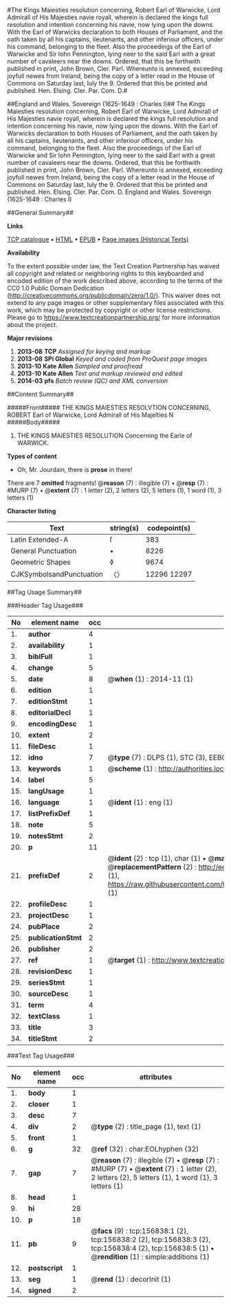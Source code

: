 #The Kings Maiesties resolution concerning, Robert Earl of Warwicke, Lord Admirall of His Majesties navie royall, wherein is declared the kings full resolution and intention concerning his navie, now lying upon the downs. With the Earl of Warwicks declaration to both Houses of Parliament, and the oath taken by all his captains, lieutenants, and other inferiour officers, under his command, belonging to the fleet. Also the proceedings of the Earl of Warwicke and Sir Iohn Pennington, lying neer to the said Earl with a great number of cavaleers near the downs. Ordered, that this be forthwith published in print, John Brown, Cler. Parl. Whereunto is annexed, exceeding joyfull newes from Ireland, being the copy of a letter read in the House of Commons on Saturday last, Iuly the 9. Ordered that this be printed and published. Hen. Elsing. Cler. Par. Com. D.#

##England and Wales. Sovereign (1625-1649 : Charles I)##
The Kings Maiesties resolution concerning, Robert Earl of Warwicke, Lord Admirall of His Majesties navie royall, wherein is declared the kings full resolution and intention concerning his navie, now lying upon the downs. With the Earl of Warwicks declaration to both Houses of Parliament, and the oath taken by all his captains, lieutenants, and other inferiour officers, under his command, belonging to the fleet. Also the proceedings of the Earl of Warwicke and Sir Iohn Pennington, lying neer to the said Earl with a great number of cavaleers near the downs. Ordered, that this be forthwith published in print, John Brown, Cler. Parl. Whereunto is annexed, exceeding joyfull newes from Ireland, being the copy of a letter read in the House of Commons on Saturday last, Iuly the 9. Ordered that this be printed and published. Hen. Elsing. Cler. Par. Com. D.
England and Wales. Sovereign (1625-1649 : Charles I)

##General Summary##

**Links**

[TCP catalogue](http://www.ota.ox.ac.uk/tcp/)  • 
[HTML](http://tei.it.ox.ac.uk/tcp/Texts-HTML/free/A79/A79065.html)  • 
[EPUB](http://tei.it.ox.ac.uk/tcp/Texts-EPUB/free/A79/A79065.epub) • 
[Page images (Historical Texts)](https://historicaltexts.jisc.ac.uk/eebo-99860600e)

**Availability**

To the extent possible under law, the Text Creation Partnership has waived all copyright and related or neighboring rights to this keyboarded and encoded edition of the work described above, according to the terms of the CC0 1.0 Public Domain Dedication (http://creativecommons.org/publicdomain/zero/1.0/). This waiver does not extend to any page images or other supplementary files associated with this work, which may be protected by copyright or other license restrictions. Please go to https://www.textcreationpartnership.org/ for more information about the project.

**Major revisions**

1. __2013-08__ __TCP__ *Assigned for keying and markup*
1. __2013-08__ __SPi Global__ *Keyed and coded from ProQuest page images*
1. __2013-10__ __Kate Allen__ *Sampled and proofread*
1. __2013-10__ __Kate Allen__ *Text and markup reviewed and edited*
1. __2014-03__ __pfs__ *Batch review (QC) and XML conversion*

##Content Summary##

#####Front#####
THE KINGS MAIESTIES RESOLVTION CONCERNING, ROBERT Earl of Warwicke, Lord Admirall of His Majeſties N
#####Body#####

1. THE KINGS MAIESTIES RESOLUTION Concerning the Earle of WARWICK.

**Types of content**

  * Oh, Mr. Jourdain, there is **prose** in there!

There are 7 **omitted** fragments! 
 @__reason__ (7) : illegible (7)  •  @__resp__ (7) : #MURP (7)  •  @__extent__ (7) : 1 letter (2), 2 letters (2), 5 letters (1), 1 word (1), 3 letters (1)

**Character listing**


|Text|string(s)|codepoint(s)|
|---|---|---|
|Latin Extended-A|ſ|383|
|General Punctuation|•|8226|
|Geometric Shapes|◊|9674|
|CJKSymbolsandPunctuation|〈〉|12296 12297|

##Tag Usage Summary##

###Header Tag Usage###

|No|element name|occ|attributes|
|---|---|---|---|
|1.|__author__|4||
|2.|__availability__|1||
|3.|__biblFull__|1||
|4.|__change__|5||
|5.|__date__|8| @__when__ (1) : 2014-11 (1)|
|6.|__edition__|1||
|7.|__editionStmt__|1||
|8.|__editorialDecl__|1||
|9.|__encodingDesc__|1||
|10.|__extent__|2||
|11.|__fileDesc__|1||
|12.|__idno__|7| @__type__ (7) : DLPS (1), STC (3), EEBO-CITATION (1), PROQUEST (1), VID (1)|
|13.|__keywords__|1| @__scheme__ (1) : http://authorities.loc.gov/ (1)|
|14.|__label__|5||
|15.|__langUsage__|1||
|16.|__language__|1| @__ident__ (1) : eng (1)|
|17.|__listPrefixDef__|1||
|18.|__note__|5||
|19.|__notesStmt__|2||
|20.|__p__|11||
|21.|__prefixDef__|2| @__ident__ (2) : tcp (1), char (1)  •  @__matchPattern__ (2) : ([0-9\-]+):([0-9IVX]+) (1), (.+) (1)  •  @__replacementPattern__ (2) : http://eebo.chadwyck.com/downloadtiff?vid=$1&page=$2 (1), https://raw.githubusercontent.com/textcreationpartnership/Texts/master/tcpchars.xml#$1 (1)|
|22.|__profileDesc__|1||
|23.|__projectDesc__|1||
|24.|__pubPlace__|2||
|25.|__publicationStmt__|2||
|26.|__publisher__|2||
|27.|__ref__|1| @__target__ (1) : http://www.textcreationpartnership.org/docs/. (1)|
|28.|__revisionDesc__|1||
|29.|__seriesStmt__|1||
|30.|__sourceDesc__|1||
|31.|__term__|4||
|32.|__textClass__|1||
|33.|__title__|3||
|34.|__titleStmt__|2||


###Text Tag Usage###

|No|element name|occ|attributes|
|---|---|---|---|
|1.|__body__|1||
|2.|__closer__|1||
|3.|__desc__|7||
|4.|__div__|2| @__type__ (2) : title_page (1), text (1)|
|5.|__front__|1||
|6.|__g__|32| @__ref__ (32) : char:EOLhyphen (32)|
|7.|__gap__|7| @__reason__ (7) : illegible (7)  •  @__resp__ (7) : #MURP (7)  •  @__extent__ (7) : 1 letter (2), 2 letters (2), 5 letters (1), 1 word (1), 3 letters (1)|
|8.|__head__|1||
|9.|__hi__|28||
|10.|__p__|18||
|11.|__pb__|9| @__facs__ (9) : tcp:156838:1 (2), tcp:156838:2 (2), tcp:156838:3 (2), tcp:156838:4 (2), tcp:156838:5 (1)  •  @__rendition__ (1) : simple:additions (1)|
|12.|__postscript__|1||
|13.|__seg__|1| @__rend__ (1) : decorInit (1)|
|14.|__signed__|2||

